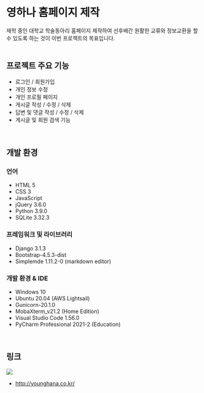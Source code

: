 # 영하나 홈페이지 제작
재학 중인 대학교 학술동아리 홈페이지 제작하여 선후배간 원활한 교류와 정보교환을 할 수 있도록 하는 것이 이번 프로젝트의 목표입니다.
<br><br>

## 프로젝트 주요 기능
- 로그인 / 회원가입 
- 개인 정보 수정
- 개인 프로필 페이지
- 게시글 작성 / 수정 / 삭제
- 답변 및 댓글 작성 / 수정 / 삭제
- 게시글 및 회원 검색 기능
<br>

## 개발 환경
### 언어
- HTML 5
- CSS 3
- JavaScript
- jQuery 3.6.0
- Python 3.9.0
- SQLite 3.32.3

### 프레임워크 및 라이브러리
- Django 3.1.3
- Bootstrap-4.5.3-dist
- Simplemde 1.11.2-0 (markdown editor)

### 개발 환경 & IDE
- Windows 10
- Ubuntu 20.04 (AWS Lightsail)
- Gunicorn-20.1.0
- MobaXterm_v21.2 (Home Edition)
- Visual Studio Code 1.56.0
- PyCharm Professional 2021-2 (Education)
<br>

## 링크
![](https://user-images.githubusercontent.com/26498125/129127141-4d4efc43-6610-4463-a78d-ea523830b617.png)

- http://younghana.co.kr/

